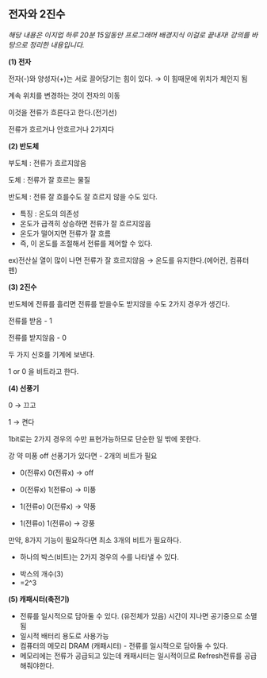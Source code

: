 ## 전자와 2진수

*해당 내용은 이지업 하루 20분 15일동안 프로그래머 배경지식 이걸로 끝내자! 강의를 바탕으로 정리한 내용입니다.*



**(1) 전자**

전자(-)와 양성자(+)는 서로 끌어당기는 힘이 있다. → 이 힘때문에 위치가 체인지 됨

계속 위치를 변경하는 것이 전자의 이동

이것을 전류가 흐른다고 한다.(전기선)

전류가 흐르거나 안흐르거나 2가지다   


**(2) 반도체**

부도체 : 전류가 흐르지않음

도체 : 전류가 잘 흐르는 물질

반도체 : 전류 잘 흐를수도 잘 흐르지 않을 수도 있다.

- 특징 : 온도의 의존성
- 온도가 급격히 상승하면 전류가 잘 흐르지않음
- 온도가 떨어지면 전류가 잘 흐름
- 즉, 이 온도를 조절해서 전류를 제어할 수 있다.

ex)전산실 열이 많이 나면 전류가 잘 흐르지않음 → 온도를 유지한다.(에어컨, 컴퓨터 펜)   


**(3) 2진수**

반도체에 전류를 흘리면 전류를 받을수도 받지않을 수도 2가지 경우가 생긴다.

전류를 받음 - 1

전류를 받지않음  - 0

두 가지 신호를 기계에 보낸다.

1 or 0 을 비트라고 한다.





**(4) 선풍기**

0 → 끄고

1 → 켠다

1bit로는 2가지 경우의 수만 표현가능하므로 단순한 일 밖에 못한다.

강 약 미풍 off 선풍기가 있다면 - 2개의 비트가 필요

* 0(전류x) 0(전류x) → off

* 0(전류x) 1(전류o) → 미풍

* 1(전류o) 0(전류x) → 약풍

* 1(전류o) 1(전류o) → 강풍

  
  
  

만약, 8가지 기능이 필요하다면 최소 3개의 비트가 필요하다.

* 하나의 박스(비트)는 2가지 경우의 수를 나타낼 수 있다.

- 박스의 개수(3)
- =2^3






**(5) 캐패시터(축전기)**

- 전류를 일시적으로 담아둘 수 있다. (유전체가 있음) 시간이 지나면 공기중으로 소멸됨
- 일시적 배터리 용도로 사용가능
- 컴퓨터의 메모리 DRAM (캐패시터) - 전류를 일시적으로 담아둘 수 있다.
- 메모리에는 전류가 공급되고 있는데 캐패시터는 일시적이므로 Refresh전류를 공급해줘야한다.